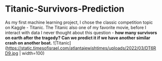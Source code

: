 # Titanic-Survivors-Prediction
As my first machine learning project, I chose the classic competition topic on Kaggle - Titanic. The Titanic also one of my favorite movie, before I interact with data I never thought about this question - **how many survivors on earth after the tragedy? Can we predict it if we have another similar crash on another boat.**
![Titanic](https://static.timesofisrael.com/atlantajewishtimes/uploads/2022/03/DT6RD9.jpg | width=100)
